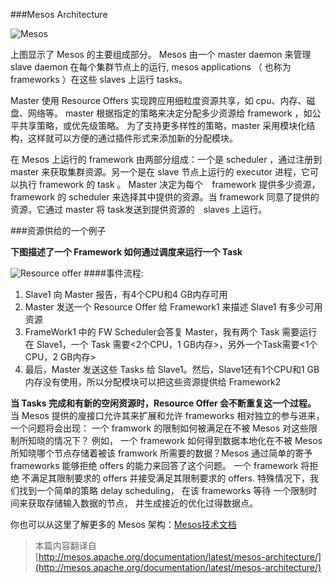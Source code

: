 ###Mesos Architecture

![Mesos](http://mesos.apache.org/assets/img/documentation/architecture3.jpg "Title")

上图显示了 Mesos 的主要组成部分。 Mesos 由一个 master daemon 来管理 slave daemon 在每个集群节点上的运行, mesos applications （ 也称为 frameworks ）在这些 slaves 上运行 tasks。

Master 使用 Resource Offers 实现跨应用细粒度资源共享，如 cpu、内存、磁盘、网络等。 master 根据指定的策略来决定分配多少资源给 framework ，如公平共享策略，或优先级策略。 为了支持更多样性的策略，master 采用模块化结构，这样就可以方便的通过插件形式来添加新的分配模块。

在 Mesos 上运行的 framework 由两部分组成：一个是 scheduler ，通过注册到　master 来获取集群资源。另一个是在 slave 节点上运行的 executor 进程，它可以执行 framework 的 task 。 Master 决定为每个　framework 提供多少资源， framework 的 scheduler 来选择其中提供的资源。当 framework 同意了提供的资源，它通过 master 将 task发送到提供资源的　slaves 上运行。

###资源供给的一个例子

**下图描述了一个 Framework 如何通过调度来运行一个 Task**




![Resource offer](http://mesos.apache.org/assets/img/documentation/architecture-example.jpg)
####事件流程:

1. Slave1 向 Master 报告，有4个CPU和4 GB内存可用
2. Master 发送一个 Resource Offer 给 Framework1 来描述 Slave1 有多少可用资源
3. FrameWork1 中的 FW Scheduler会答复 Master，我有两个 Task 需要运行在 Slave1，一个 Task 需要<2个CPU，1 GB内存>，另外一个Task需要<1个CPU，2 GB内存>
4. 最后，Master 发送这些 Tasks 给 Slave1。然后，Slave1还有1个CPU和1 GB内存没有使用，所以分配模块可以把这些资源提供给 Framework2

**当 Tasks 完成和有新的空闲资源时，Resource Offer 会不断重复这一个过程。**
当 Mesos 提供的廋接口允许其来扩展和允许 frameworks 相对独立的参与进来，一个问题将会出现： 一个 framwork 的限制如何被满足在不被 Mesos 对这些限制所知晓的情况下？ 例如， 一个 framework 如何得到数据本地化在不被 Mesos所知晓哪个节点存储着被该 framwork 所需要的数据？Mesos 通过简单的寄予 frameworks 能够拒绝 offers 的能力来回答了这个问题。 一个 framework 将拒绝 不满足其限制要求的 offers 并接受满足其限制要求的 offers. 特殊情况下，我们找到一个简单的策略 delay scheduling， 在该 frameworks 等待 一个限制时间来获取存储输入数据的节点， 并生成接近的优化过得数据点。

你也可以从这里了解更多的 Mesos 架构：[Mesos技术文档](http://mesos.berkeley.edu/mesos_tech_report.pdf)

>本篇内容翻译自[http://mesos.apache.org/documentation/latest/mesos-architecture/](http://mesos.apache.org/documentation/latest/mesos-architecture/)
